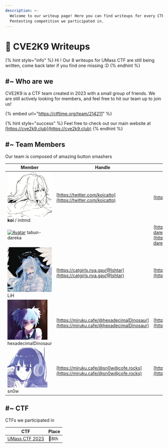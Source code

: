 ```yaml
---
description: >-
  Welcome to our writeup page! Here you can find writeups for every CTF or
  Pentesting competition we participated in.
---
```


# 🐾 CVE2K9 Writeups

{% hint style="info" %}
Hi ! Our 8 writeups for UMass CTF are still being written, come back later if you find one missing :D
{% endhint %}

## #\~ Who are we

CVE2K9 is a CTF team created in 2023 with a small group of friends. We are still actively looking for members, and feel free to hit our team up to join us!

{% embed url="https://ctftime.org/team/214211" %}

{% hint style="success" %}
Feel free to check out our main website at [https://cve2k9.club](https://cve2k9.club)
{% endhint %}

## #\~ Team Members

Our team is composed of amazing button smashers

| Member                                                                                                                                                              | Handle                                                                               | Website                                                              |
| ------------------------------------------------------------------------------------------------------------------------------------------------------------------- | ------------------------------------------------------------------------------------ | -------------------------------------------------------------------- |
| <img src=".gitbook/assets/9ad038f8dad28f1da51442938f5f1d83.jpg" alt="" data-size="line"> **koi** / initmd                                                           | [https://twitter.com/koicatto](https://twitter.com/koicatto)                         | [https://k0i.lol/](https://k0i.lol/)                                 |
| [<img src="https://avatars.githubusercontent.com/u/94705516?v=4" alt="Avatar" data-size="line">](https://avatars.githubusercontent.com/u/94705516?v=4) tabun-dareka |                                                                                      | [https://github.com/tabun-dareka](https://github.com/tabun-dareka)   |
| <img src=".gitbook/assets/nanaju_ko-20230127-0001_2-thumb.webp" alt="" data-size="line"> LiH                                                                        | [https://catgirls.nya.gay/@Ishtar](https://catgirls.nya.gay/@Ishtar)                 | [https://catgirls.nya.gay/@Ishtar](https://catgirls.nya.gay/@Ishtar) |
| <img src=".gitbook/assets/73c32d19137e98ca354f4b632c1485b1.webp" alt="" data-size="line"> hexadecimalDinosaur                                                       | [https://miruku.cafe/@hexadecimalDinosaur](https://miruku.cafe/@hexadecimalDinosaur) | [https://ivyfanchiang.ca/](https://ivyfanchiang.ca/)                 |
| <img src=".gitbook/assets/bcf10caacb645ff99fcce3d0f1ccbb9b.webp" alt="" data-size="line"> sn0w                                                                      | [https://miruku.cafe/@sn0w@cofe.rocks](https://miruku.cafe/@sn0w@cofe.rocks)         | [https://sn0w.cx/](https://sn0w.cx/)                                 |

## #\~ CTF

CTFs we participated in

| CTF                                              | Place |
| ------------------------------------------------ | ----- |
| [UMass CTF 2023](https://ctftime.org/event/1912) | 👑8th |

